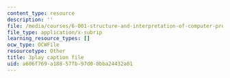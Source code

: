 ```yaml
---
content_type: resource
description: ''
file: /media/courses/6-001-structure-and-interpretation-of-computer-programs-spring-2005/a606f769a18857fb97d00bba24432a01_qp05AtXbOP0.vtt
file_type: application/x-subrip
learning_resource_types: []
ocw_type: OCWFile
resourcetype: Other
title: 3play caption file
uid: a606f769-a188-57fb-97d0-0bba24432a01
---
```

